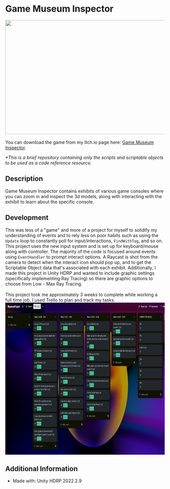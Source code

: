 # Game Museum Inspector

<img src="https://github.com/Kfollen93/Game-Museum/blob/main/Images/InspectGif.gif" width="640" height="360"/>

You can download the game from my Itch.io page here: <a href="https://kfollen.itch.io/game-museum-inspector">Game Museum Inspector</a>. <br>


<i>*This is a brief repository containing only the scripts and scriptable objects to be used as a code reference resource. </i> <br>

## Description
Game Museum Inspector contains exhibits of various game consoles where you can zoom in and inspect the 3d models, along with interacting with the exhibit to learn about the specific console.

## Development
This was less of a "game" and more of a project for myself to solidify my understanding of events and to rely less on poor habits such as using the `Update` loop to constantly poll for input/interactions, `FindWithTag`, and so on. This project uses the new input system and is set up for keyboard/mouse along with controller. The majority of the code is focused around events using `EventHandler` to prompt interact options. A Raycast is shot from the camera to detect when the interact icon should pop up, and to get the Scriptable Object data that's associated with each exhibit. Additionally, I made this project in Unity HDRP and wanted to include graphic settings (specifically implementing Ray Tracing) so there are graphic options to choose from Low - Max Ray Tracing.<br>
<br>
This project took me approximately 3 weeks to complete while working a full time job. I used Trello to plan and track my tasks.
<br>
<img src="https://github.com/Kfollen93/Game-Museum/blob/main/Images/Trello.png" width="960" height="480"/>


## Additional Information
<ul>
  <li>Made with: Unity HDRP 2022.2.9</li>
</ul>
